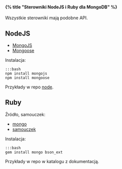 #### {% title "Sterowniki NodeJS i Ruby dla MongoDB" %}

Wszystkie sterowniki mają podobne API.


## NodeJS

* [MongoJS](https://github.com/gett/mongojs)
* [Mongoose](https://github.com/LearnBoost/mongoose)

Instalacja:

    :::bash
    npm install mongojs
    npm install mongoose

Przykłady w repo [node](https://github.com/wbzyl/node).


## Ruby

Źródło, samouczek:

* [mongo](https://github.com/mongodb/mongo-ruby-driver)
* [samouczek](http://api.mongodb.org/ruby/current/)

Instalacja:

    :::bash
    gem install mongo bson_ext

Przykłady w repo w katalogu z dokumentacją.
